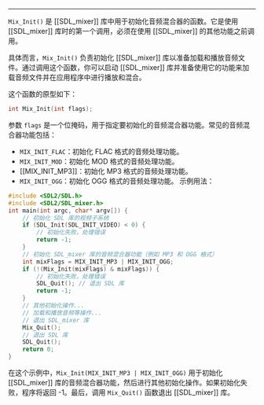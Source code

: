   
---
`Mix_Init()` 是 [[SDL_mixer]] 库中用于初始化音频混合器的函数。它是使用 [[SDL_mixer]] 库时的第一个调用，必须在使用 [[SDL_mixer]] 的其他功能之前调用。

具体而言，`Mix_Init()` 负责初始化 [[SDL_mixer]] 库以准备加载和播放音频文件。通过调用这个函数，你可以启动 [[SDL_mixer]] 库并准备使用它的功能来加载音频文件并在应用程序中进行播放和混合。

这个函数的原型如下：

```cpp
int Mix_Init(int flags);
```
参数 `flags` 是一个位掩码，用于指定要初始化的音频混合器功能。常见的音频混合器功能包括：
- `MIX_INIT_FLAC`：初始化 FLAC 格式的音频处理功能。
- `MIX_INIT_MOD`：初始化 MOD 格式的音频处理功能。
- [[MIX_INIT_MP3]]：初始化 MP3 格式的音频处理功能。
- `MIX_INIT_OGG`：初始化 OGG 格式的音频处理功能。
示例用法：
```cpp
#include <SDL2/SDL.h>
#include <SDL2/SDL_mixer.h>
int main(int argc, char* argv[]) {
    // 初始化 SDL 库的视频子系统
    if (SDL_Init(SDL_INIT_VIDEO) < 0) {
        // 初始化失败，处理错误
        return -1;
    }
    // 初始化 SDL_mixer 库的音频混合器功能（例如 MP3 和 OGG 格式）
    int mixFlags = MIX_INIT_MP3 | MIX_INIT_OGG;
    if (!(Mix_Init(mixFlags) & mixFlags)) {
        // 初始化失败，处理错误
        SDL_Quit(); // 退出 SDL 库
        return -1;
    }
    // 其他初始化操作...
    // 加载和播放音频等操作...
    // 退出 SDL_mixer 库
    Mix_Quit();
    // 退出 SDL 库
    SDL_Quit();
    return 0;
}
```
在这个示例中，`Mix_Init(MIX_INIT_MP3 | MIX_INIT_OGG)` 用于初始化 [[SDL_mixer]] 库的音频混合器功能，然后进行其他初始化操作。如果初始化失败，程序将返回 -1。最后，调用 `Mix_Quit()` 函数退出 [[SDL_mixer]] 库。
